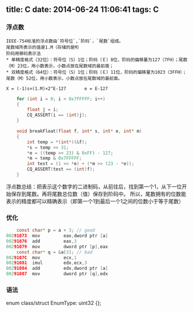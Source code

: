 title: C
date: 2014-06-24 11:06:41
tags: C
---

### 浮点数

	IEEE-754标准的浮点数由`符号位`,`阶码`，`尾数`组成。
	尾数域所表示的值是1.M（存储的是M）
	阶码用移码表示法
	* 单精度格式（32位）：符号位（S）1位；阶码（Ｅ）8位，阶码的偏移量为127（7FH）；尾数（M）23位，用小数表示，小数点放在尾数域的最前面；
	* 双精度格式（64位）：符号位（S）1位；阶码（Ｅ）11位，阶码的偏移量为1023（3FFH）；尾数（M）52位，用小数表示，小数点放在尾数域的最前面。

	X = (-1)s×(1.M)×2^E-127       e = E-127

``` c
	for (int i = 0; i < 0x7FFFFF; i++)
	{
		float j = i;
		CQ_ASSERT(i == (int)j);
	}

	void breakFloat(float f, int* s, int* e, int* m)
	{
		int temp = *(int*)(&f);
		*s = temp >> 31;
		*e = ((temp >> 23) & 0xFF) - 127;
		*m = temp & 0x7FFFFF;
		int test = (1 << *e) + (*m >> (23 - *e));
		CQ_ASSERT(test == (int)f);
	}
```

浮点数总结：把表示这个数字的二进制码，从前往后，找到第一个1，从下一位开始保存到尾数。再将尾数总位数（值）保存到阶码中。
所以，尾数拥有的位数能表示的精度都可以精确表示（即第一个1到最后一个1之间的位数小于等于尾数）

### 优化

``` c
    const char* p = a + 3; // good
00291073  mov         eax,dword ptr [a]
00291076  add         eax,3
00291079  mov         dword ptr [p],eax
    const char* q = &a[3]; // bad
0029107C  mov         ecx,1
00291081  imul        edx,ecx,3
00291084  add         edx,dword ptr [a]
00291087  mov         dword ptr [q],edx
```

### 语法
enum class/struct EnumType: uint32 {};


